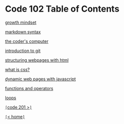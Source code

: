 # Code 102 Table of Contents

[growth mindset](growthMindset.md)

[markdown syntax](markdown.md)

[the coder's computer](console.md)

[introduction to git](gitIntro.md)

[structuring webpages with html](HTML.md)

[what is css?](css.md)

[dynamic web pages with javascript](javascript.md)

[functions and operators](functions.md)

[loops](loops.md)

[`[`code 201 >`]`](code201.md)

[`[`< home`]`](README.md)

<!-- test code -->